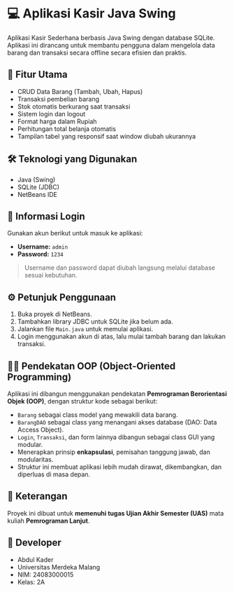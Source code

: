 # 💻 Aplikasi Kasir Java Swing

Aplikasi Kasir Sederhana berbasis Java Swing dengan database SQLite. Aplikasi ini dirancang untuk membantu pengguna dalam mengelola data barang dan transaksi secara offline secara efisien dan praktis.

## 🚀 Fitur Utama

- CRUD Data Barang (Tambah, Ubah, Hapus)
- Transaksi pembelian barang
- Stok otomatis berkurang saat transaksi
- Sistem login dan logout
- Format harga dalam Rupiah
- Perhitungan total belanja otomatis
- Tampilan tabel yang responsif saat window diubah ukurannya

## 🛠️ Teknologi yang Digunakan

- Java (Swing)
- SQLite (JDBC)
- NetBeans IDE

## 🔐 Informasi Login

Gunakan akun berikut untuk masuk ke aplikasi:

- **Username:** `admin`  
- **Password:** `1234`

> Username dan password dapat diubah langsung melalui database sesuai kebutuhan.

## ⚙️ Petunjuk Penggunaan

1. Buka proyek di NetBeans.
2. Tambahkan library JDBC untuk SQLite jika belum ada.
3. Jalankan file `Main.java` untuk memulai aplikasi.
4. Login menggunakan akun di atas, lalu mulai tambah barang dan lakukan transaksi.

## 🧑‍💻 Pendekatan OOP (Object-Oriented Programming)

Aplikasi ini dibangun menggunakan pendekatan **Pemrograman Berorientasi Objek (OOP)**, dengan struktur kode sebagai berikut:

- `Barang` sebagai class model yang mewakili data barang.
- `BarangDAO` sebagai class yang menangani akses database (DAO: Data Access Object).
- `Login`, `Transaksi`, dan form lainnya dibangun sebagai class GUI yang modular.
- Menerapkan prinsip **enkapsulasi**, pemisahan tanggung jawab, dan modularitas.
- Struktur ini membuat aplikasi lebih mudah dirawat, dikembangkan, dan diperluas di masa depan.

## 📘 Keterangan

Proyek ini dibuat untuk **memenuhi tugas Ujian Akhir Semester (UAS)** mata kuliah **Pemrograman Lanjut**.

## 👤 Developer

- Abdul Kader  
- Universitas Merdeka Malang  
- NIM: 24083000015  
- Kelas: 2A
